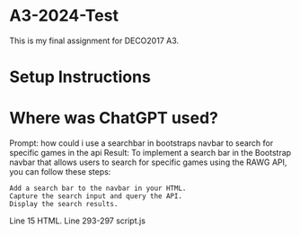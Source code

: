 # A3-2024-Test
This is my final assignment for DECO2017 A3.

# Setup Instructions

# Where was ChatGPT used?
Prompt: how could i use a searchbar in bootstraps navbar to search for specific games in the api
Result:
To implement a search bar in the Bootstrap navbar that allows users to search for specific games using the RAWG API, you can follow these steps:

    Add a search bar to the navbar in your HTML.
    Capture the search input and query the API.
    Display the search results.

Line 15 HTML. Line 293-297 script.js

